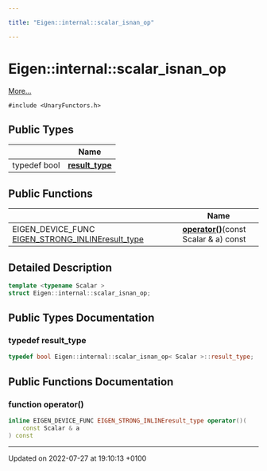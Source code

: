 ```yaml
---

title: "Eigen::internal::scalar_isnan_op"

---
```


# Eigen::internal::scalar_isnan_op



 [More...](#detailed-description)


`#include <UnaryFunctors.h>`

## Public Types

|                | Name           |
| -------------- | -------------- |
| typedef bool | **[result_type](http://example.org/classes/structeigen_1_1internal_1_1scalar__isnan__op/#typedef-result-type)**  |

## Public Functions

|                | Name           |
| -------------- | -------------- |
| EIGEN_DEVICE_FUNC <a href="http://example.org/files/macros_8h/#define-eigen-strong-inline">EIGEN_STRONG_INLINE</a><a href="http://example.org/classes/structeigen_1_1internal_1_1scalar__isnan__op/#typedef-result-type">result_type</a> | **[operator()](http://example.org/classes/structeigen_1_1internal_1_1scalar__isnan__op/#function-operator())**(const Scalar & a) const |

## Detailed Description

```cpp
template <typename Scalar >
struct Eigen::internal::scalar_isnan_op;
```

## Public Types Documentation

### typedef result_type

```cpp
typedef bool Eigen::internal::scalar_isnan_op< Scalar >::result_type;
```


## Public Functions Documentation

### function operator()

```cpp
inline EIGEN_DEVICE_FUNC EIGEN_STRONG_INLINEresult_type operator()(
    const Scalar & a
) const
```


-------------------------------

Updated on 2022-07-27 at 19:10:13 +0100